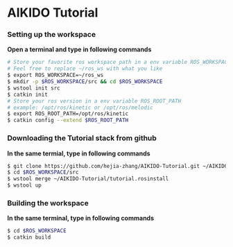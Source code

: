 # AIKIDO Tutorial

### Setting up the workspace
**Open a terminal and type in following commands**
```bash
# Store your favorite ros workspace path in a env variable ROS_WORKSPACE
# Feel free to replace ~/ros_ws with what you like
$ export ROS_WORKSPACE=~/ros_ws
$ mkdir -p $ROS_WORKSPACE/src && cd $ROS_WORKSPACE
$ wstool init src
$ catkin init
# Store your ros version in a env variable ROS_ROOT_PATH
# example: /opt/ros/kinetic or /opt/ros/melodic
$ export ROS_ROOT_PATH=/opt/ros/kinetic
$ catkin config --extend $ROS_ROOT_PATH
```
### Downloading the Tutorial stack from github
**In the same termial, type in following commands**
```bash
$ git clone https://github.com/hejia-zhang/AIKIDO-Tutorial.git ~/AIKIDO-Tutorial
$ cd $ROS_WORKSPACE/src
$ wstool merge ~/AIKIDO-Tutorial/tutorial.rosinstall
$ wstool up
```
### Building the workspace
**In the same terminal, type in following commands**
```bash
$ cd $ROS_WORKSPACE
$ catkin build
```
